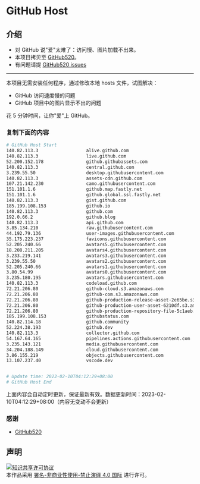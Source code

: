 # GitHub Host
## 介绍
- 对 GitHub 说"爱"太难了：访问慢、图片加载不出来。
- 本项目拷贝至 [GitHub520](https://github.com/521xueweihan/GitHub520)。
- 有问题请提 [GitHub520 issues](https://github.com/521xueweihan/GitHub520/issues/new)

---

本项目无需安装任何程序，通过修改本地 hosts 文件，试图解决：
- GitHub 访问速度慢的问题
- GitHub 项目中的图片显示不出的问题

花 5 分钟时间，让你"爱"上 GitHub。

### 复制下面的内容
```bash
# GitHub Host Start
140.82.113.3                  alive.github.com
140.82.113.3                  live.github.com
52.200.152.178                github.githubassets.com
140.82.113.3                  central.github.com
3.239.55.50                   desktop.githubusercontent.com
140.82.113.3                  assets-cdn.github.com
107.21.142.230                camo.githubusercontent.com
151.101.1.6                   github.map.fastly.net
151.101.1.6                   github.global.ssl.fastly.net
140.82.113.3                  gist.github.com
185.199.108.153               github.io
140.82.113.3                  github.com
192.0.66.2                    github.blog
140.82.113.3                  api.github.com
3.85.134.210                  raw.githubusercontent.com
44.192.79.136                 user-images.githubusercontent.com
35.175.223.237                favicons.githubusercontent.com
52.205.240.66                 avatars5.githubusercontent.com
18.208.211.205                avatars4.githubusercontent.com
3.233.219.141                 avatars3.githubusercontent.com
3.239.55.50                   avatars2.githubusercontent.com
52.205.240.66                 avatars1.githubusercontent.com
3.80.54.99                    avatars0.githubusercontent.com
3.235.180.195                 avatars.githubusercontent.com
140.82.113.3                  codeload.github.com
72.21.206.80                  github-cloud.s3.amazonaws.com
72.21.206.80                  github-com.s3.amazonaws.com
72.21.206.80                  github-production-release-asset-2e65be.s3.amazonaws.com
72.21.206.80                  github-production-user-asset-6210df.s3.amazonaws.com
72.21.206.80                  github-production-repository-file-5c1aeb.s3.amazonaws.com
185.199.108.153               githubstatus.com
140.82.114.18                 github.community
52.224.38.193                 github.dev
140.82.113.3                  collector.github.com
54.167.64.165                 pipelines.actions.githubusercontent.com
3.235.143.121                 media.githubusercontent.com
34.204.188.149                cloud.githubusercontent.com
3.86.155.219                  objects.githubusercontent.com
13.107.237.40                 vscode.dev


# Update time: 2023-02-10T04:12:29+08:00
# GitHub Host End

```
上面内容会自动定时更新，保证最新有效。数据更新时间：2023-02-10T04:12:29+08:00（内容无变动不会更新）

### 感谢

- [GitHub520](https://github.com/521xueweihan/GitHub520)

## 声明
<a rel="license" href="https://creativecommons.org/licenses/by-nc-nd/4.0/deed.zh"><img alt="知识共享许可协议" style="border-width: 0" src="https://licensebuttons.net/l/by-nc-nd/4.0/88x31.png"></a><br>本作品采用 <a rel="license" href="https://creativecommons.org/licenses/by-nc-nd/4.0/deed.zh">署名-非商业性使用-禁止演绎 4.0 国际</a> 进行许可。